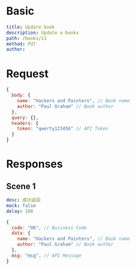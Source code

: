 # Basic

```yaml
title: Update book
description: Update a bookx
path: /books/11
method: PUT
author:
```

# Request

```js
{
  body: {
    name: "Hackers and Painters", // Book name
    author: "Paul Graham" // Book author
  },
  query: {},
  headers: {
    token: "qwerty123456" // API Token
  }
}
```

# Responses

## Scene 1

```yaml
desc: 成功返回
mock: false
delay: 100
```

```js
{
  code: "OK", // Business Code
  data: {
    name: "Hackers and Painters", // Book name
    author: "Paul Graham" // Book author
  },
  msg: "msg", // API Message
}
```
